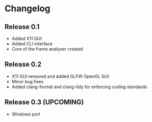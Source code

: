 Changelog
=========

Release 0.1
-----------

- Added X11 GUI
- Added CLI interface
- Core of the frame analyser created

Release 0.2
-----------

- X11 GUI removed and added GLFW OpenGL GUI
- Minor bug fixes
- Added clang-format and clang-tidy for enforcing coding standards

Release 0.3 (UPCOMING)
----------------------

- Windows port
